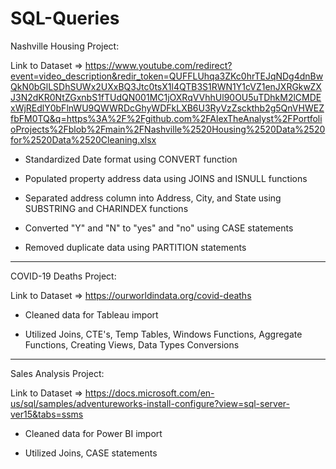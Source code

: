 # SQL-Queries

Nashville Housing Project:

Link to Dataset => https://www.youtube.com/redirect?event=video_description&redir_token=QUFFLUhqa3ZKc0hrTEJqNDg4dnBwQkN0bGlLSDhSUWx2UXxBQ3Jtc0tsX1l4QTB3S1RWN1Y1cVZ1enJXRGkwZXJ3N2dKR0NtZGxnbS1fTUdQN001MC1jOXRqVVhhUl90OU5uTDhkM2lCMDExWjREdlY0bFlnWU9QWWRDcGhyWDFkLXB6U3RyVzZsckthb2g5QnVHWEZfbFM0TQ&q=https%3A%2F%2Fgithub.com%2FAlexTheAnalyst%2FPortfolioProjects%2Fblob%2Fmain%2FNashville%2520Housing%2520Data%2520for%2520Data%2520Cleaning.xlsx

- Standardized Date format using CONVERT function

- Populated property address data using JOINS and ISNULL functions

- Separated address column into Address, City, and State using SUBSTRING and CHARINDEX functions

- Converted "Y" and "N" to "yes" and "no" using CASE statements

- Removed duplicate data using PARTITION statements

-------------------------------------------------------------------------------------------------------------------

COVID-19 Deaths Project:

Link to Dataset => https://ourworldindata.org/covid-deaths

- Cleaned data for Tableau import

- Utilized Joins, CTE's, Temp Tables, Windows Functions, Aggregate Functions, Creating Views, Data Types Conversions

--------------------------------------------------------------------------------------------------------------------

Sales Analysis Project:

Link to Dataset => https://docs.microsoft.com/en-us/sql/samples/adventureworks-install-configure?view=sql-server-ver15&tabs=ssms

- Cleaned data for Power BI import

- Utilized Joins, CASE statements
